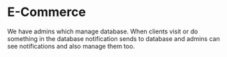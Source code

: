 # E-Commerce
We have admins which manage database. When clients visit or do something in the database notification sends to database and admins can see notifications and also manage them too.
